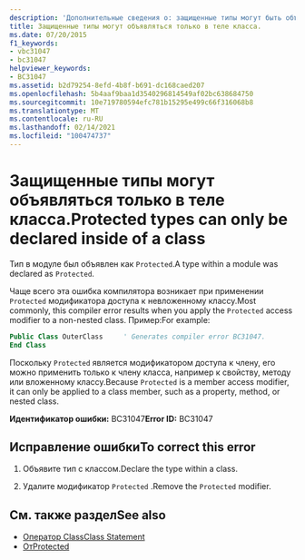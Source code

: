 ```yaml
---
description: 'Дополнительные сведения о: защищенные типы могут быть объявлены только внутри класса'
title: Защищенные типы могут объявляться только в теле класса.
ms.date: 07/20/2015
f1_keywords:
- vbc31047
- bc31047
helpviewer_keywords:
- BC31047
ms.assetid: b2d79254-8efd-4b8f-b691-dc168caed207
ms.openlocfilehash: 5b4aaf9baa1d3540296814549af02bc638684750
ms.sourcegitcommit: 10e719780594efc781b15295e499c66f316068b8
ms.translationtype: MT
ms.contentlocale: ru-RU
ms.lasthandoff: 02/14/2021
ms.locfileid: "100474737"
---
```

# <a name="protected-types-can-only-be-declared-inside-of-a-class"></a><span data-ttu-id="9367b-103">Защищенные типы могут объявляться только в теле класса.</span><span class="sxs-lookup"><span data-stu-id="9367b-103">Protected types can only be declared inside of a class</span></span>

<span data-ttu-id="9367b-104">Тип в модуле был объявлен как `Protected`.</span><span class="sxs-lookup"><span data-stu-id="9367b-104">A type within a module was declared as `Protected`.</span></span>

<span data-ttu-id="9367b-105">Чаще всего эта ошибка компилятора возникает при применении `Protected` модификатора доступа к невложенному классу.</span><span class="sxs-lookup"><span data-stu-id="9367b-105">Most commonly, this compiler error results when you apply the `Protected` access modifier to a non-nested class.</span></span> <span data-ttu-id="9367b-106">Пример:</span><span class="sxs-lookup"><span data-stu-id="9367b-106">For example:</span></span>

```vb
Public Class OuterClass     ' Generates compiler error BC31047.
End Class
```

<span data-ttu-id="9367b-107">Поскольку `Protected` является модификатором доступа к члену, его можно применить только к члену класса, например к свойству, методу или вложенному классу.</span><span class="sxs-lookup"><span data-stu-id="9367b-107">Because `Protected` is a member access modifier, it can only be applied to a class member, such as a property, method, or nested class.</span></span>

 <span data-ttu-id="9367b-108">**Идентификатор ошибки:** BC31047</span><span class="sxs-lookup"><span data-stu-id="9367b-108">**Error ID:** BC31047</span></span>  
  
## <a name="to-correct-this-error"></a><span data-ttu-id="9367b-109">Исправление ошибки</span><span class="sxs-lookup"><span data-stu-id="9367b-109">To correct this error</span></span>  
  
1. <span data-ttu-id="9367b-110">Объявите тип с классом.</span><span class="sxs-lookup"><span data-stu-id="9367b-110">Declare the type within a class.</span></span>  
  
2. <span data-ttu-id="9367b-111">Удалите модификатор `Protected` .</span><span class="sxs-lookup"><span data-stu-id="9367b-111">Remove the `Protected` modifier.</span></span>  
  
## <a name="see-also"></a><span data-ttu-id="9367b-112">См. также раздел</span><span class="sxs-lookup"><span data-stu-id="9367b-112">See also</span></span>

- [<span data-ttu-id="9367b-113">Оператор Class</span><span class="sxs-lookup"><span data-stu-id="9367b-113">Class Statement</span></span>](../language-reference/statements/class-statement.md)
- [<span data-ttu-id="9367b-114">От</span><span class="sxs-lookup"><span data-stu-id="9367b-114">Protected</span></span>](../language-reference/modifiers/protected.md)
